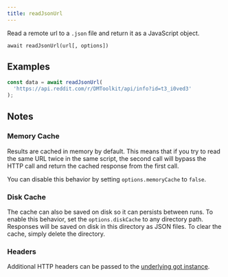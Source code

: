 ```yaml
---
title: readJsonUrl
---
```


<div class="lead">
  Read a remote url to a <code>.json</code> file and return it as a JavaScript
  object.
</div>

`await readJsonUrl(url[, options])`

## Examples

```js
const data = await readJsonUrl(
  'https://api.reddit.com/r/DMToolkit/api/info?id=t3_i0ved3'
);
```

## Notes

### Memory Cache

Results are cached in memory by default. This means that if you try to
read the same URL twice in the same script, the second call will bypass the HTTP
call and return the cached response from the first call.

You can disable this behavior by setting `options.memoryCache` to `false`.

### Disk Cache

The cache can also be saved on disk so it can persists between runs. To enable
this behavior, set the `options.diskCache` to any directory path. Responses will
be saved on disk in this directory as JSON files. To clear the cache, simply
delete the directory.

### Headers

Additional HTTP headers can be passed to the [underlying got
instance](https://github.com/sindresorhus/got#headers).
